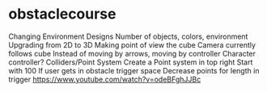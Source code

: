 # obstaclecourse
Changing Environment Designs
Number of objects, colors, environment
Upgrading from 2D to 3D
Making point of view the cube
Camera currently follows cube
Instead of moving by arrows, moving by controller
Character controller?
Colliders/Point System
Create a Point system in top right
Start with 100
If user gets in obstacle trigger space
Decrease points for length in trigger
https://www.youtube.com/watch?v=odeBFghJJBc
